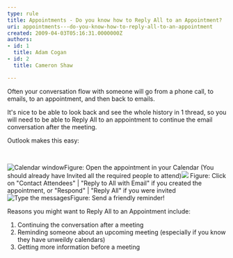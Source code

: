 ```yaml
---
type: rule
title: Appointments - Do you know how to Reply All to an Appointment?
uri: appointments---do-you-know-how-to-reply-all-to-an-appointment
created: 2009-04-03T05:16:31.0000000Z
authors:
- id: 1
  title: Adam Cogan
- id: 2
  title: Cameron Shaw

---
```


 
Often your conversation flow with someone will go from a phone call, to emails, to an appointment, and then back to emails.





It's nice to be able to look back and see the whole history in 1 thread, so you will need to be able to Reply All to an appointment to continue the email conversation after the meeting.





Outlook makes this easy:


​

 ![Calendar window](/SiteAssets/appointments-do-you-remind-attendees-about-tomorrows-appointment/Outlook%201.png)Figure: Open the appointment in your Calendar (You should already have Invited all the required people to attend)![](/SiteAssets/appointments-do-you-remind-attendees-about-tomorrows-appointment/Outlook%202.png)
Figure: Click on "Contact Attendees" | "Reply to All with Email" if you created the appointment, or "Respond" | "Reply All" if you were invited
![Type the messages](/SiteAssets/appointments-do-you-remind-attendees-about-tomorrows-appointment/Outlook%203.png)Figure: Send a friendly reminder!

Reasons you might want to Reply All to an Appointment include:

1. Continuing the conversation after a meeting
2. Reminding someone about an upcoming meeting (especially if you know they have unweildy calendars)​
3. Getting more information before a meeting


